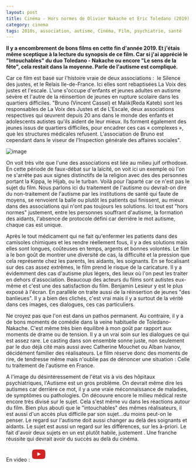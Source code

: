 ```yaml
---
layout: post
title: Cinéma - Hors normes de Olivier Nakache et Eric Toledano (2019)
category: cinema
tags: 2010s, association, autisme, Cinéma, Film, psychiatrie, santé
---
```

**Il y a encombrement de bons films en cette fin d'année 2019. Et j'étais même sceptique à la lecture du synopsis de ce film. Car si j'ai apprécié le "Intouchables" du duo Toledano - Nakache ou encore "Le sens de la fête", cela restait dans la moyenne. Parle de l'autisme est compliqué.**

Car ce film est basé sur l'histoire vraie de deux associations :  le Silence des justes, et le Relais Ile-de-France. Ici elles sont rebaptisées La Voix des justes et l'escale. L'une s'occupe d'enfants et jeunes adultes en autisme sévère et l'autre de la réinsertion de jeunes en rupture scolaire dans les quartiers difficiles. "Bruno (Vincent Cassel) et Malik(Reda Kateb) sont les responsables de La Voix des Justes et de L'Escale, deux associations respectives qui œuvrent depuis 20 ans dans le monde des enfants et adolescents autistes qu'ils aident de leur mieux. Ils forment également des jeunes issus de quartiers difficiles, pour encadrer ces cas « complexes », que les structures médicales refusent. L'association de Bruno est cependant dans le viseur de l'Inspection générale des affaires sociales".

![image](https://filedn.eu/llqi9IBxlYouGRXYG2xlROb/img/2019/horsnormes.jpg)

On voit très vite que l'une des associations est liée au milieu juif orthodoxe. En cette période de faux-débat sur la laïcité, on voit ici un exemple où l'on ne s'arrête pas aux signes distinctifs de la religion avec des des personnes portant la Kippa, le Hijab, ou le turban. Voilà pour l’aparté car ce n'est pas le sujet du film. Nous parlons ici du traitement de l'autisme ou devrait-on dire du non-traitement de l'autisme par les institutions de santé qui faute de moyens, se renvoient la balle ou plutôt les patients qui finissent, au mieux dans des associations qui n'ont pas toujours les solutions. Ici tout est "hors normes" justement, entre les personnes souffrant d'autisme, la formation des aidants, l'absence de protocole défini car derrière le mot autisme, chaque cas est unique.

Après le tout médicament qui ne fait qu'enfermer les patients dans des camisoles chimiques et les rendre réellement fous, il y a des solutions mais elles sont longues, coûteuses en temps, argents et bonnes volontés. Le film a le bon goût de montrer une diversité de cas, la difficulté et la pression que cela représente chez les parents, les aidants, les soignants. En se focalisant sur des cas assez extrêmes, le film prend le risque de la caricature. Il y a évidemment des cas d'autisme plus légers, des lieux où l'on peut les traiter en dehors d'association. Beaucoup des acteurs du films sont autistes eux-même et c'est une des satisfaction du film. Benjamin Lesieur y est le plus exposé à l'écran. En parallèle on traite aussi de la réinsertion de jeunes "des banlieues". Il y a bien des clichés, c'est vrai mais il y a surtout de la vérité dans ces images, ces dialogues, ces cas particuliers.

Ne croyez pas que l'on est dans un pathos permanent. Au contraire, il y a de bons moments de comédie dans la veine habituelle de Toledano-Nakache. C'est même très bien équilibré à mon goût par rapport aux moments de drame ou de tension. Il y a un vrai soin sur les dialogues ce qui est assez rare. Le casting dans son ensemble sonne juste, non seulement par le duo déjà cité mais aussi avec Catherine Mouchet ou Alban Ivanov, décidément familier des réalisateurs. Le film réserve donc des moments de rire, de tendresse même mais n'oublie pas de dénoncer une situation : Celle tu traitement de l'autisme en France.

A l'image du désintéressement de l'état vis à vis des hôpitaux psychiatriques, l'Autisme est un gros problème. On devrait même dire les autismes car derrière ce mot, il y a une vraie méconnaissance de maladies, de symptômes ou pathologies. On découvre encore le milieu médical reste encore très divisé sur le sujet. Cela s'est même vu dans les réactions autour du film. Bien plus abouti que le "intouchables" des mêmes réalisateurs, il est aussi d'un accès plus difficile par son sujet...du moins peut-on le penser. Le regard sur l'autisme doit aussi changer au delà des soignants et aidants. Le sujet est aussi un regard sur les différences, sur les à-priori. Le fait d'avoir deux sujets en un est plutôt habile, justement . Une franche réussite qui devrait avoir du succès au delà du cinéma.

En video : [![video](/images/youtube.png)](https://www.youtube.com/watch?v=63efWAPLjis)


